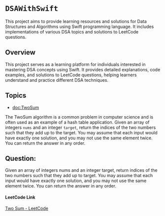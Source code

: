 # ``DSAWithSwift``

This project aims to provide learning resources and solutions for Data Structures and Algorithms using Swift programming language. It includes implementations of various DSA topics and solutions to LeetCode questions.

## Overview

This project serves as a learning platform for individuals interested in mastering DSA concepts using Swift. It provides detailed explanations, code examples, and solutions to LeetCode questions, helping learners understand and practice different DSA techniques.

## Topics

- <doc:TwoSum>

The TwoSum algorithm is a common problem in computer science and is often used as an example of a hash table application. Given an array of integers `nums` and an integer `target`, return the indices of the two numbers such that they add up to the target. You may assume that each input would have exactly one solution, and you may not use the same element twice. You can return the answer in any order.


## Question:

Given an array of integers nums and an integer target, return indices of the two numbers such that they add up to target.
You may assume that each input would have exactly one solution, and you may not use the same element twice.
You can return the answer in any order.

#### LeetCode Link

[Two Sum - LeetCode](https://leetcode.com/problems/two-sum/)

